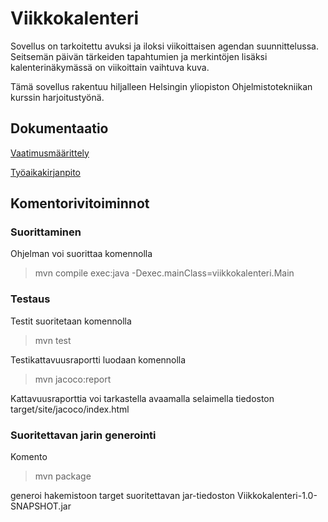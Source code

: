 # Viikkokalenteri
Sovellus on tarkoitettu avuksi ja iloksi viikoittaisen agendan suunnittelussa. Seitsemän päivän tärkeiden tapahtumien ja merkintöjen lisäksi kalenterinäkymässä on viikoittain vaihtuva kuva.

Tämä sovellus rakentuu hiljalleen Helsingin yliopiston Ohjelmistotekniikan kurssin harjoitustyönä.

## Dokumentaatio

[Vaatimusmäärittely](https://github.com/maariaw/ot-harjoitustyo/blob/main/dokumentaatio/vaatimusmaarittely.md)

[Työaikakirjanpito](https://github.com/maariaw/ot-harjoitustyo/blob/main/dokumentaatio/tuntikirjanpito.md)

## Komentorivitoiminnot
### Suorittaminen
Ohjelman voi suorittaa komennolla

> mvn compile exec:java -Dexec.mainClass=viikkokalenteri.Main

### Testaus
Testit suoritetaan komennolla

> mvn test

Testikattavuusraportti luodaan komennolla

> mvn jacoco:report

Kattavuusraporttia voi tarkastella avaamalla selaimella tiedoston target/site/jacoco/index.html

### Suoritettavan jarin generointi
Komento

>mvn package

generoi hakemistoon target suoritettavan jar-tiedoston Viikkokalenteri-1.0-SNAPSHOT.jar
